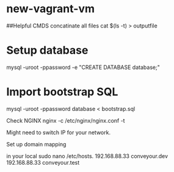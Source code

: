 # new-vagrant-vm


##Helpful CMDS
concatinate all files
cat $(ls -t) > outputfile



# Setup database
mysql -uroot -ppassword -e "CREATE DATABASE database;"

# Import bootstrap SQL
mysql -uroot -ppassword database < bootstrap.sql


Check NGINX
nginx -c /etc/nginx/nginx.conf -t



Might need to switch IP for your network.

Set up domain mapping

in your local sudo nano /etc/hosts.
192.168.88.33 conveyour.dev
192.168.88.33 conveyour.test
